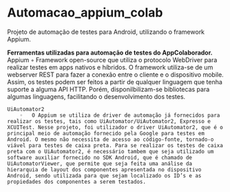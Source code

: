 # Automacao_appium_colab
Projeto de automação de testes para Android, utilizando o framework Appium.


**Ferramentas utilizadas para automação de testes do AppColaborador.**
     Appium
        ◦ 	Framework open-source  que utiliza o protocolo WebDriver para realizar testes em apps nativos e híbridos. O framework utiliza-se de um webserver REST para fazer a conexão entre o cliente e o dispositivo mobile. Assim, os testes podem ser feitos a partir de qualquer linguagem que tenha suporte a alguma API HTTP. Porém, disponilbilizam-se bibliotecas para algumas linguagens, facilitando o desenvolvimento dos testes.

    UiAutomator2
        ◦ 	O Appium se utiliza de driver de automação já fornecidos para realizar os testes, tais como UiAutomator/UiAutomator2, Expresso e XCUITest. Nesse projeto, foi utilizador o driver UiAutomator2, que é o principal meio de automação fornecido pela Google para testes em Android. O mesmo não necessita de acesso ao código-fonte, tornado-o viável para testes de caixa preta. Para se realizar os testes de caixa preta com o UiAutomator2, é necessário tambem que seja utilizado um software auxiliar fornecido no SDK Android, que é chamado de UiAutomatorViewer, que permite que seja feita uma análise da hierarquia de layout dos componentes apresentada no dispositivo Android, sendo utilizada para que sejam localizado os ID’s e as propiedades dos componentes a serem testados.
